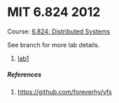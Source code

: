MIT 6.824 2012
========

Course: [6.824: Distributed Systems](https://pdos.csail.mit.edu/archive/6.824-2012/)

See branch for more lab details.

1. [lab1](https://github.com/mapleray/mit-6.824-2012-cpp/tree/lab1)


##### References

1. https://github.com/foreverhy/yfs
